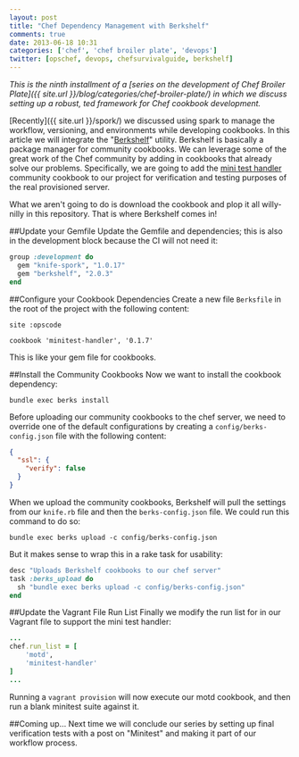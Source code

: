 ```yaml
---
layout: post
title: "Chef Dependency Management with Berkshelf"
comments: true
date: 2013-06-18 10:31
categories: ['chef', 'chef broiler plate', 'devops']
twitter: [opschef, devops, chefsurvivalguide, berkshelf]
---
```


*This is the ninth installment of a [series on the development of Chef Broiler Plate]({{ site.url }}/blog/categories/chef-broiler-plate/) in which we discuss setting up a robust, ted framework for Chef cookbook development.*

[Recently]({{ site.url }}/spork/) we discussed using spark to manage the workflow, versioning, and environments while developing cookbooks. In this article we will integrate the "[Berkshelf](http://berkshelf.com/)" utility. Berkshelf is basically a package manager for community cookbooks. We can leverage some of the great work of the Chef community by adding in cookbooks that already solve our problems. Specifically, we are going to add the [mini test handler](https://github.com/btm/minitest-handler-cookbook) community cookbook to our project for verification and testing purposes of the real provisioned server.

What we aren't going to do is download the cookbook and plop it all willy-nilly in this repository. That is where Berkshelf comes in!

##Update your Gemfile
Update the Gemfile and dependencies; this is also in the development block because the CI will not need it:

```ruby
group :development do
  gem "knife-spork", "1.0.17"
  gem "berkshelf", "2.0.3"
end
```

##Configure your Cookbook Dependencies
Create a new file `Berksfile` in the root of the project with the following content:

    site :opscode

    cookbook 'minitest-handler', '0.1.7'

This is like your gem file for cookbooks.

##Install the Community Cookbooks
Now we want to install the cookbook dependency:

    bundle exec berks install

Before uploading our community cookbooks to the chef server, we need to override one of the default configurations by creating a `config/berks-config.json` file with the following content:

```json
{
  "ssl": {
    "verify": false
  }
}
```

When we upload the community cookbooks, Berkshelf will pull the settings from our `knife.rb` file and then the `berks-config.json` file. We could run this command to do so:

    bundle exec berks upload -c config/berks-config.json

But it makes sense to wrap this in a rake task for usability:

```ruby
desc "Uploads Berkshelf cookbooks to our chef server"
task :berks_upload do
  sh "bundle exec berks upload -c config/berks-config.json"
end
```

##Update the Vagrant File Run List
Finally we modify the run list for in our Vagrant file to support the mini test handler:

```ruby
...
chef.run_list = [
    'motd',
    'minitest-handler'
]
...
```

Running a `vagrant provision` will now execute our motd cookbook, and then run a blank minitest suite against it.

##Coming up…
Next time we will conclude our series by setting up final verification tests with a post on "Minitest" and making it part of our workflow process.


